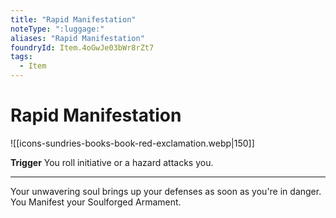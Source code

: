 ```yaml
---
title: "Rapid Manifestation"
noteType: ":luggage:"
aliases: "Rapid Manifestation"
foundryId: Item.4oGwJe03bWr8rZt7
tags:
  - Item
---
```


# Rapid Manifestation
![[icons-sundries-books-book-red-exclamation.webp|150]]

**Trigger** You roll initiative or a hazard attacks you.

* * *

Your unwavering soul brings up your defenses as soon as you're in danger. You Manifest your Soulforged Armament.
